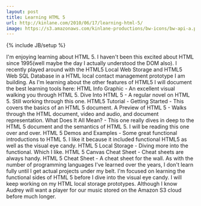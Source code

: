 ```yaml
---
layout: post
title: Learning HTML 5
url: http://kinlane.com/2010/06/17/learning-html-5/
image: https://s3.amazonaws.com/kinlane-productions/bw-icons/bw-api-a.png
---
```

{% include JB/setup %}
<p>
     I'm enjoying learning about HTML 5. I haven't been this excited about HTML since 1995(well maybe the day I actually understood the DOM also). I recently played around with the HTML5 Local Web Storage and HTML5 Web SQL Database in a HTML local contact management prototype I am building. As I'm learning about the other features of HTML5 I will document the best learning tools here: HTML Info Graphic - An excellent visual walking you through HTML 5. Dive Into HTML 5 - A regular novel on HTML 5. Still working through this one. HTML5 Tutorial - Getting Started - This covers the basics of an HTML 5 document. A Preview of HTML 5 - Walks through the HTML document, video and audio, and document representation. What Does It All Mean? - This one really dives in deep to the HTML 5 document and the semantics of HTML 5. I will be reading this one over and over. HTML 5 Demos and Examples - Some great functional introductions to HTML 5. I like it because it included functional HTML5 as well as the visual eye candy. HTML 5 Local Storage - Diving more into the functional. Which I like. HTML 5 Canvas Cheat Sheet - Cheat sheets are always handy. HTML 5 Cheat Sheet - A cheat sheet for the wall. As with the number of programming languages I've learned over the years, I don't learn fully until I get actual projects under my belt. I'm focused on learning the functional sides of HTML 5 before I dive into the visual eye candy. I will keep working on my HTML local storage prototypes. Although I know Audrey will want a player for our music stored on the Amazon S3 cloud before much longer.
</p>